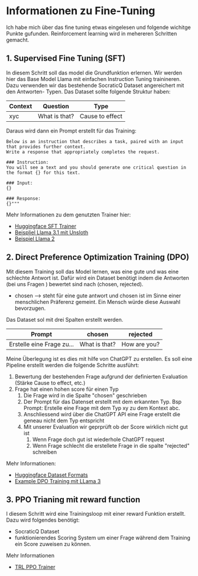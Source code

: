 # Informationen zu Fine-Tuning

Ich habe mich über das fine tuning etwas eingelesen und folgende wichitge Punkte gufunden. Reinforcement learning wird in mehereren Schritten gemacht. 

## 1. Supervised Fine Tuning (SFT)

In diesem Schritt soll das model die Grundfunktion erlernen. 
Wir werden hier das Base Model Llama mit einfachen Instruction Tuning trainineren. Dazu verwenden wir das bestehende SocraticQ Dataset angereichert mit den Antworten- Typen.
Das Dataset sollte folgende Struktur haben:

Context | Question      | Type
-------- |---------------| --------
xyc   | What is that? | Cause to effect

Daraus wird dann ein Prompt erstellt für das Training:

````
Below is an instruction that describes a task, paired with an input that provides further context. 
Write a response that appropriately completes the request.

### Instruction:
You will see a text and you should generate one critical question in the format {} for this text.

### Input:
{}

### Response:
{}"""
````

Mehr Informationen zu dem genutzten Trainer hier:
- [Huggingface SFT Trainer](https://huggingface.co/docs/trl/main/en/sft_trainer)
- [Beispliel Llama 3.1 mit Unsloth](https://huggingface.co/blog/mlabonne/sft-llama3)
- [Beispiel Llama 2](https://www.datacamp.com/tutorial/fine-tuning-llama-2)

## 2. Direct Preference Optimization Training (DPO)
Mit diesem Training soll das Model lernen, was eine gute und was eine schlechte Antwort ist. Dafür wird ein Dataset benötigt indem die Antworten (bei uns Fragen ) bewertet sind nach (chosen, rejected).
- chosen --> steht für eine gute antwort und chosen ist im Sinne einer menschlichen Präferenz gemeint. Ein Mensch würde diese Auswahl bevorzugen.

Das Dataset sol mit drei Spalten erstellt werden. 


Prompt | chosen        | rejected
-------- |---------------| --------
Erstelle eine Frage zu...   | What is that? | How are you?

Meine Überlegung ist es dies mit hilfe von ChatGPT zu erstellen. Es soll eine Pipeline erstellt werden die folgende Schritte ausführt:
1. Bewertung der bestehenden Frage aufgrund der definierten Evaluation (Stärke Cause to effect, etc.)
2. Frage hat einen hohen score für einen Typ
   1. Die Frage wird in die Spalte "chosen" geschrieben
   2. Der Prompt für das Datenset erstellt mit dem erkannten Typ. Bsp Prompt: Erstelle eine Frage mit dem Typ xy zu dem Kontext abc.
   3. Anschliessend wird über die ChatGPT API eine Frage erstellt die geneau nicht dem Typ entspricht 
   4. Mit unserer Evaluation wir geprprüft ob der Score wirklich nicht gut ist 
      1. Wenn Frage doch gut ist wiederhole ChatGPT request
      2. Wenn Frage schlecht die erstellete Frage in die spalte "rejected" schreiben


Mehr Informationen:
- [Huggingface Dataset Formats](https://huggingface.co/docs/trl/main/en/dataset_formats#preference)
- [Example DPO Training mit LLama 3](https://www.analyticsvidhya.com/blog/2024/05/fine-tune-llama-3-using-direct-preference-optimization/)


## 3. PPO Trianing mit reward function
I diesem Schritt wird eine Trainingsloop mit einer reward Funktion erstellt. Dazu wird folgendes benötigt:

- SocraticQ Dataset
- funktionierendes Scoring System um einer Frage während dem Training ein Score zuweisen zu können. 

Mehr Informationen
- [TRL PPO Trainer](https://newfacade.github.io/notes-on-reinforcement-learning/17-ppo-trl.html)

